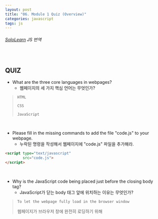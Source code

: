```yaml
---
layout: post
title: "06. Module 1 Quiz (Overview)"
categories: javascript
tags: js
---
```


###### [SoloLearn](https://www.sololearn.com) JS 번역

<br>

## QUIZ

- What are the three core languages in webpages?
  - 웹페이지의 세 가지 핵심 언어는 무엇인가?

> `HTML`
>
> `CSS`
>
> `JavaScript`

<br>

- Please fill in the missing commands to add the file "code.js" to your webpage.
  - 누락된 명령을 작성해서 웹페이지에 "code.js" 파일을 추가해라.

```html
<script type="text/javascript"
        src="code.js">
</script>
```

<br>

- Why is the JavaScript code being placed just before the closing body tag?
  - JavaScript가 닫는 body 태그 앞에 위치하는 이유는 무엇인가?

> `To let the webpage fully load in the browser window`
>
> 웹페이지가 브라우저 창에 완전히 로딩하기 위해

<br>